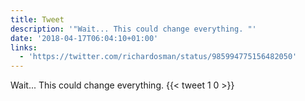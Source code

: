 ```yaml
---
title: Tweet
description: '"Wait... This could change everything. "'
date: '2018-04-17T06:04:10+01:00'
links:
  - 'https://twitter.com/richardosman/status/985994775156482050'
---
```

Wait... This could change everything. 
      {{< tweet 1 0 >}}
    
